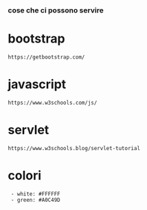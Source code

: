 ### cose che ci possono servire
    
 # bootstrap
    https://getbootstrap.com/
 # javascript
    https://www.w3schools.com/js/
 # servlet
    https://www.w3schools.blog/servlet-tutorial




 # colori
     - white: #FFFFFF
     - green: #A0C49D
